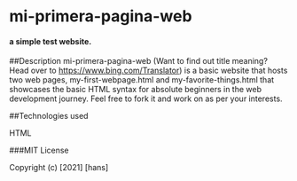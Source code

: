 # mi-primera-pagina-web
#### a simple test website. 
##Description
 mi-primera-pagina-web (Want to find out title meaning? Head over to https://www.bing.com/Translator) is a basic website that hosts two web pages, my-first-webpage.html and my-favorite-things.html that showcases the basic HTML syntax for absolute beginners in the web development journey. Feel free to fork it and work on as per your interests.
 
##Technologies used

HTML

###MIT License

Copyright (c) [2021] [hans]
